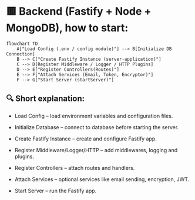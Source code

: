 # 🟥 Backend (Fastify + Node + MongoDB), how to start:

```mermaid
flowchart TD
    A["Load Config (.env / config module)"] --> B[Initialize DB Connection]
    B --> C["Create Fastify Instance (server-application)"]
    C --> D[Register Middleware / Logger / HTTP Plugins]
    D --> E["Register Controllers(Routes)"]
    E --> F["Attach Services (Email, Token, Encryptor)"]
    F --> G["Start Server (startServer)"]
```

## 🔍 Short explanation:

- Load Config – load environment variables and configuration files.

- Initialize Database – connect to database before starting the server.

- Create Fastify Instance – create and configure Fastify app.

- Register Middleware/Logger/HTTP – add middlewares, logging and plugins.

- Register Controllers – attach routes and handlers.

- Attach Services – optional services like email sending, encryption, JWT.

- Start Server – run the Fastify app.
